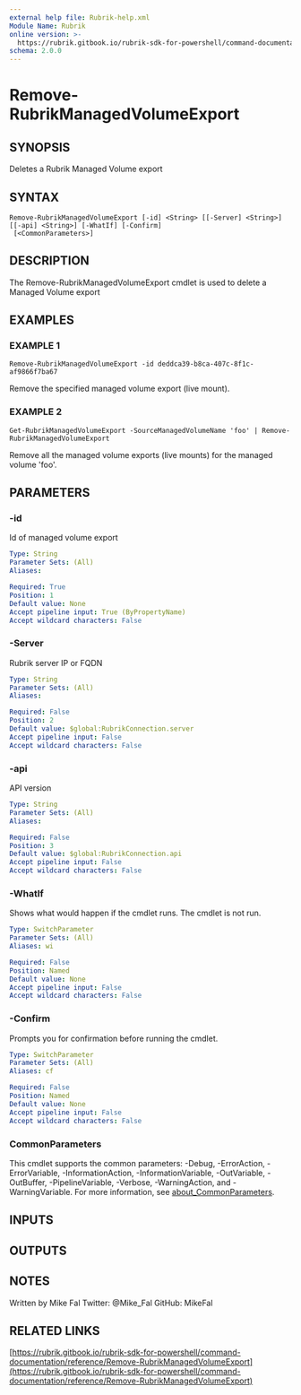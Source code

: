 ```yaml
---
external help file: Rubrik-help.xml
Module Name: Rubrik
online version: >-
  https://rubrik.gitbook.io/rubrik-sdk-for-powershell/command-documentation/reference/Remove-RubrikManagedVolumeExport
schema: 2.0.0
---
```


# Remove-RubrikManagedVolumeExport

## SYNOPSIS

Deletes a Rubrik Managed Volume export

## SYNTAX

```text
Remove-RubrikManagedVolumeExport [-id] <String> [[-Server] <String>] [[-api] <String>] [-WhatIf] [-Confirm]
 [<CommonParameters>]
```

## DESCRIPTION

The Remove-RubrikManagedVolumeExport cmdlet is used to delete a Managed Volume export

## EXAMPLES

### EXAMPLE 1

```text
Remove-RubrikManagedVolumeExport -id deddca39-b8ca-407c-8f1c-af9866f7ba67
```

Remove the specified managed volume export \(live mount\).

### EXAMPLE 2

```text
Get-RubrikManagedVolumeExport -SourceManagedVolumeName 'foo' | Remove-RubrikManagedVolumeExport
```

Remove all the managed volume exports \(live mounts\) for the managed volume 'foo'.

## PARAMETERS

### -id

Id of managed volume export

```yaml
Type: String
Parameter Sets: (All)
Aliases:

Required: True
Position: 1
Default value: None
Accept pipeline input: True (ByPropertyName)
Accept wildcard characters: False
```

### -Server

Rubrik server IP or FQDN

```yaml
Type: String
Parameter Sets: (All)
Aliases:

Required: False
Position: 2
Default value: $global:RubrikConnection.server
Accept pipeline input: False
Accept wildcard characters: False
```

### -api

API version

```yaml
Type: String
Parameter Sets: (All)
Aliases:

Required: False
Position: 3
Default value: $global:RubrikConnection.api
Accept pipeline input: False
Accept wildcard characters: False
```

### -WhatIf

Shows what would happen if the cmdlet runs. The cmdlet is not run.

```yaml
Type: SwitchParameter
Parameter Sets: (All)
Aliases: wi

Required: False
Position: Named
Default value: None
Accept pipeline input: False
Accept wildcard characters: False
```

### -Confirm

Prompts you for confirmation before running the cmdlet.

```yaml
Type: SwitchParameter
Parameter Sets: (All)
Aliases: cf

Required: False
Position: Named
Default value: None
Accept pipeline input: False
Accept wildcard characters: False
```

### CommonParameters

This cmdlet supports the common parameters: -Debug, -ErrorAction, -ErrorVariable, -InformationAction, -InformationVariable, -OutVariable, -OutBuffer, -PipelineVariable, -Verbose, -WarningAction, and -WarningVariable. For more information, see [about\_CommonParameters](http://go.microsoft.com/fwlink/?LinkID=113216).

## INPUTS

## OUTPUTS

## NOTES

Written by Mike Fal Twitter: @Mike\_Fal GitHub: MikeFal

## RELATED LINKS

[https://rubrik.gitbook.io/rubrik-sdk-for-powershell/command-documentation/reference/Remove-RubrikManagedVolumeExport](https://rubrik.gitbook.io/rubrik-sdk-for-powershell/command-documentation/reference/Remove-RubrikManagedVolumeExport)

